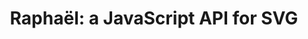 ---
title: 'Raphaël: a JavaScript API for SVG'
authors:
- dmitry-baranovskiy
tags:
- TAG
- layout: article
---